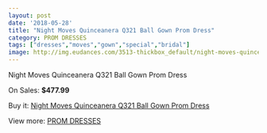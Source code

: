 ```yaml
---
layout: post
date: '2018-05-28'
title: "Night Moves Quinceanera Q321 Ball Gown Prom Dress"
category: PROM DRESSES
tags: ["dresses","moves","gown","special","bridal"]
image: http://img.eudances.com/3513-thickbox_default/night-moves-quinceanera-q321-ball-gown-prom-dress.jpg
---
```

Night Moves Quinceanera Q321 Ball Gown Prom Dress

On Sales: **$477.99**
<a href="https://www.eudances.com/en/prom-dresses/1180-night-moves-quinceanera-q321-ball-gown-prom-dress.html"><amp-img layout="responsive" width="600" height="600" src="//img.eudances.com/3513-thickbox_default/night-moves-quinceanera-q321-ball-gown-prom-dress.jpg" alt="Night Moves Quinceanera Q321 Ball Gown Prom Dress 0" /></a>
<a href="https://www.eudances.com/en/prom-dresses/1180-night-moves-quinceanera-q321-ball-gown-prom-dress.html"><amp-img layout="responsive" width="600" height="600" src="//img.eudances.com/3517-thickbox_default/night-moves-quinceanera-q321-ball-gown-prom-dress.jpg" alt="Night Moves Quinceanera Q321 Ball Gown Prom Dress 1" /></a>
<a href="https://www.eudances.com/en/prom-dresses/1180-night-moves-quinceanera-q321-ball-gown-prom-dress.html"><amp-img layout="responsive" width="600" height="600" src="//img.eudances.com/3516-thickbox_default/night-moves-quinceanera-q321-ball-gown-prom-dress.jpg" alt="Night Moves Quinceanera Q321 Ball Gown Prom Dress 2" /></a>
<a href="https://www.eudances.com/en/prom-dresses/1180-night-moves-quinceanera-q321-ball-gown-prom-dress.html"><amp-img layout="responsive" width="600" height="600" src="//img.eudances.com/3515-thickbox_default/night-moves-quinceanera-q321-ball-gown-prom-dress.jpg" alt="Night Moves Quinceanera Q321 Ball Gown Prom Dress 3" /></a>
<a href="https://www.eudances.com/en/prom-dresses/1180-night-moves-quinceanera-q321-ball-gown-prom-dress.html"><amp-img layout="responsive" width="600" height="600" src="//img.eudances.com/3514-thickbox_default/night-moves-quinceanera-q321-ball-gown-prom-dress.jpg" alt="Night Moves Quinceanera Q321 Ball Gown Prom Dress 4" /></a>

Buy it: [Night Moves Quinceanera Q321 Ball Gown Prom Dress](https://www.eudances.com/en/prom-dresses/1180-night-moves-quinceanera-q321-ball-gown-prom-dress.html "Night Moves Quinceanera Q321 Ball Gown Prom Dress")

View more: [PROM DRESSES](https://www.eudances.com/en/13-prom-dresses "PROM DRESSES")